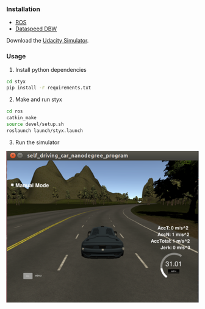 ### Installation

* [ROS](http://wiki.ros.org/indigo/Installation/Ubuntu)
* [Dataspeed DBW](https://bitbucket.org/DataspeedInc/dbw_mkz_ros)

Download the [Udacity Simulator](https://github.com/udacity/self-driving-car-sim/releases/tag/v0.1).

### Usage

1. Install python dependencies
```bash
cd styx
pip install -r requirements.txt
```
2. Make and run styx
```bash
cd ros
catkin_make
source devel/setup.sh
roslaunch launch/styx.launch
```
3. Run the simulator

![unity running](imgs/unity.png)
